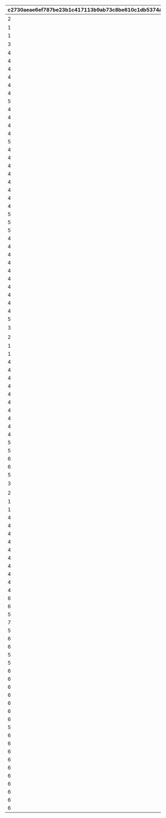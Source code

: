 |c2730aeae6ef787be23b1c417113b9ab73c8be610c1db5374ad5c5c5f38d6d2c|01745ab381a5ed697d9362ecfd8b73a2f17fc767d4c9341abb8ba4f9de9d9268|db71cd99d5ca36d17910f6af08a072159a75cffdaec61fe2bd643c200f3a81bc|2c15d0364d35840136793857545f3a511f7461f1e0bf78d70688a2d27f1b12f1|9d7feb055057cc586547f08898d10a0a340f7bf920cbab4b4ae064077267e73b|685240a3e23b2487b884fb2fd400ef6abff9f3cbc65309393122d8719a186a93|9e18ee25ea37278d8f85749a223e42ff6bd39b4559303a8ef836fac8c43a395c|9448171b18fb609163e0aca1792ac1fe84f2040e32bcffe2418792decb05ceb3|d67cb1199d1026e22bae1e84e7cf57984e4281eee28ab5a2cd83a7f351b05d84|7689a68147f99585931e3b08de48d65e4c0b13df96d95abe94f4533f08e7e7e8|65c2e4ee764e6b30c96683fbce114c071da29a0062eb46bfb25a2a6e39a5dfe3|65c72336e08a23d5590b98d25f8ed3bcf425512cc059235544fdd9976c62ecdb|238b92f15ca0adfc664c53602224b877e5b8ab6a24c184ce029ef9547d64fb20|1e30ab0748b9f28229de428103e1aca2a6d205906a592340c5b2d5f7ee6b6617|9f7fbb1e21fccbfc95d2a3cba6aa863b076aed35a409e6dd0b24a51affd42133|2b72d57aa96efee6e62b72c2ec94a86bec56bb43aef3caed827899420462c9e0|
| --- | --- | --- | --- | --- | --- | --- | --- | --- | --- | --- | --- | --- | --- | --- | --- |
|2|デイリージュエルパック未受け取り分のジュエル|104|デイリージュエルパック{1}日目のアイテムセット|1|403|9|1|17001001|30|0|3|0|2|2000|0|
|1||103||0|0|15|0|0|7|0|3|3|1|0|1|
|1||103||0|0|18|0|0|30|0|3|3|1|0|1|
|3||103|7日間スタミナ応援パック{1}日目のアイテムセット|2|405|19|2|17001002|7|9402|0|1|3|0|0|
|4||0||3|0|20|2|0|0|9403|0|0|0|0|0|
|4||0||4|0|21|5|0|0|9404|0|0|0|0|0|
|4||0||5|0|22|8|0|0|9405|0|0|0|0|0|
|4||0||6|0|23|11|0|0|9406|0|0|0|0|0|
|4||0||7|0|26|14|0|0|9411|0|0|0|0|0|
|4||0||8|0|27|16|0|0|9412|0|0|0|0|0|
|5||908||9|0|28|1|0|0|9319|0|0|0|0|0|
|4||0||3|0|29|3|0|0|9407|0|0|0|0|0|
|4||0||4|0|30|6|0|0|9408|0|0|0|0|0|
|4||0||5|0|31|9|0|0|9409|0|0|0|0|0|
|4||0||6|0|32|12|0|0|9410|0|0|0|0|0|
|5||908||12|0|33|1|0|0|9319|0|0|0|0|0|
|4||0||3|0|34|4|0|0|9413|0|0|0|0|0|
|4||0||4|0|35|7|0|0|9414|0|0|0|0|0|
|4||0||5|0|36|10|0|0|9415|0|0|0|0|0|
|4||0||6|0|37|13|0|0|9416|0|0|0|0|0|
|4||0||7|0|38|15|0|0|9417|0|0|0|0|0|
|4||0||8|0|39|17|0|0|9418|0|0|0|0|0|
|4||0||10|0|40|18|0|0|9419|0|0|0|0|0|
|4||0||11|0|41|19|0|0|9420|0|0|0|0|0|
|5||908||13|0|42|1|0|0|9319|0|0|0|0|0|
|5||908||14|0|43|1|0|0|9319|0|0|0|0|0|
|5||908||15|0|44|1|0|0|9319|0|0|0|0|0|
|4||0||3|0|45|20|0|0|9421|0|0|0|0|0|
|4||0||4|0|46|21|0|0|9422|0|0|0|0|0|
|4||0||5|0|47|22|0|0|9423|0|0|0|0|0|
|4||0||6|0|48|23|0|0|9424|0|0|0|0|0|
|4||0||7|0|49|24|0|0|9425|0|0|0|0|0|
|4||0||8|0|50|25|0|0|9426|0|0|0|0|0|
|4||0||10|0|51|26|0|0|9427|0|0|0|0|0|
|4||0||11|0|52|27|0|0|9428|0|0|0|0|0|
|4||0||16|0|53|28|0|0|9429|0|0|0|0|0|
|4||0||17|0|54|29|0|0|9430|0|0|0|0|0|
|5||908||18|0|55|1|0|0|9319|0|0|0|0|0|
|3||103|7日間スタミナ応援パック{1}日目のアイテムセット|2|405|56|2|17001002|7|9402|0|1|3|0|0|
|2|デイリージュエルパック未受け取り分のジュエル|104|デイリージュエルパック{1}日目のアイテムセット|1|403|57|1|17001001|30|0|3|0|2|2000|0|
|1||103||0|0|58|0|0|7|0|3|3|1|0|1|
|1||103||0|0|59|0|0|30|0|3|3|1|0|1|
|4||0||3|0|71|20|0|0|9421|0|0|0|0|0|
|4||0||4|0|72|21|0|0|9422|0|0|0|0|0|
|4||0||5|0|73|22|0|0|9423|0|0|0|0|0|
|4||0||6|0|74|23|0|0|9424|0|0|0|0|0|
|4||0||7|0|75|24|0|0|9425|0|0|0|0|0|
|4||0||8|0|76|25|0|0|9426|0|0|0|0|0|
|4||0||10|0|77|26|0|0|9427|0|0|0|0|0|
|4||0||11|0|78|27|0|0|9428|0|0|0|0|0|
|4||0||16|0|79|28|0|0|9429|0|0|0|0|0|
|4||0||17|0|80|29|0|0|9430|0|0|0|0|0|
|5||908||19|0|81|1|0|0|9319|0|0|0|0|0|
|5||908||20|0|82|1|0|0|9319|0|0|0|0|0|
|6||0||21|0|83|1|0|0|9431|0|0|0|0|0|
|6||0||22|0|84|1|0|0|9431|0|0|0|0|0|
|5||908||23|0|85|2|0|0|9319|0|0|0|0|0|
|3||103|7日間スタミナ応援パック{1}日目のアイテムセット|2|405|86|2|17001002|7|9402|0|1|3|0|0|
|2|デイリージュエルパック未受け取り分のジュエル|104|デイリージュエルパック{1}日目のアイテムセット|1|403|87|1|17001001|30|0|3|0|2|2000|0|
|1||103||0|0|88|0|0|7|0|3|3|1|0|1|
|1||103||0|0|89|0|0|30|0|3|3|1|0|1|
|4||0||3|0|101|20|0|0|9421|0|0|0|0|0|
|4||0||4|0|102|21|0|0|9422|0|0|0|0|0|
|4||0||5|0|103|22|0|0|9423|0|0|0|0|0|
|4||0||6|0|104|23|0|0|9424|0|0|0|0|0|
|4||0||7|0|105|24|0|0|9425|0|0|0|0|0|
|4||0||8|0|106|25|0|0|9426|0|0|0|0|0|
|4||0||10|0|107|26|0|0|9427|0|0|0|0|0|
|4||0||11|0|108|27|0|0|9428|0|0|0|0|0|
|4||0||16|0|109|28|0|0|9429|0|0|0|0|0|
|4||0||17|0|110|29|0|0|9430|0|0|0|0|0|
|6||0||24|0|111|2|0|0|9432|0|0|0|0|0|
|6||0||25|0|112|2|0|0|9432|0|0|0|0|0|
|5||908||26|0|113|1|0|0|9319|0|0|0|0|0|
|7||0||27|0|114|2|0|0|9319|0|0|0|0|0|
|5||908||28|0|115|1|0|0|9319|0|0|0|0|0|
|6||0||29|0|116|4|0|0|9433|0|0|0|0|0|
|6||0||30|0|117|4|0|0|9432|0|0|0|0|0|
|5||908||31|0|118|1|0|0|9319|0|0|0|0|0|
|5||908||32|0|119|1|0|0|9319|0|0|0|0|0|
|6||0||33|0|120|4|0|0|9434|0|0|0|0|0|
|6||0||34|0|121|5|0|0|9432|0|0|0|0|0|
|6||0||35|0|122|6|0|0|9435|0|0|0|0|0|
|6||0||36|0|123|7|0|0|9435|0|0|0|0|0|
|6||0||37|0|124|8|0|0|9435|0|0|0|0|0|
|6||0||38|0|125|9|0|0|9435|0|0|0|0|0|
|6||0||39|0|126|10|0|0|9435|0|0|0|0|0|
|5||908||40|0|127|1|0|0|9319|0|0|0|0|0|
|6||0||41|0|128|4|0|0|9434|0|0|0|0|0|
|6||0||42|0|129|5|0|0|9432|0|0|0|0|0|
|6||0||43|0|130|6|0|0|9437|0|0|0|0|0|
|6||0||44|0|131|7|0|0|9436|0|0|0|0|0|
|6||0||45|0|132|8|0|0|9436|0|0|0|0|0|
|6||0||46|0|133|9|0|0|9436|0|0|0|0|0|
|6||0||47|0|134|10|0|0|9436|0|0|0|0|0|
|6||0||48|0|135|11|0|0|9436|0|0|0|0|0|
|6||0||49|0|136|5|0|0|9438|0|0|0|0|0|
|6||0||50|0|137|3|0|0|9439|0|0|0|0|0|